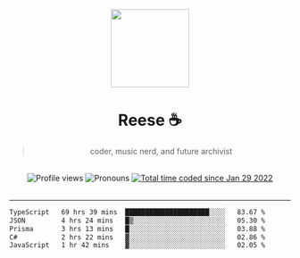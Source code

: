 <div align='center'>
  <img src='https://avatars.githubusercontent.com/u/73779441?v=4' width='140' height='140' />
  <h1>Reese ☕️</h1>
  <blockquote>coder, music nerd, and future archivist</blockquote>
  
  <br />
  
  <img alt="Profile views" src="https://komarev.com/ghpvc/?username=ruffpuff1" />
  <img alt='Pronouns' src='https://img.shields.io/endpoint?url=https://pronoundb.org/shields/61181f81be124c42b207bffd' />
  <a href="https://wakatime.com/@72bf611d-9557-4a85-aa1d-46f6a3346744"><img src="https://wakatime.com/badge/user/72bf611d-9557-4a85-aa1d-46f6a3346744.svg" alt="Total time coded since Jan 29 2022" /></a>
</div><br />

<hr />

<!--START_SECTION:waka-->

```txt
TypeScript   69 hrs 39 mins  █████████████████████░░░░   83.67 %
JSON         4 hrs 24 mins   █▒░░░░░░░░░░░░░░░░░░░░░░░   05.30 %
Prisma       3 hrs 13 mins   █░░░░░░░░░░░░░░░░░░░░░░░░   03.88 %
C#           2 hrs 22 mins   ▓░░░░░░░░░░░░░░░░░░░░░░░░   02.86 %
JavaScript   1 hr 42 mins    ▓░░░░░░░░░░░░░░░░░░░░░░░░   02.05 %
```

<!--END_SECTION:waka-->
